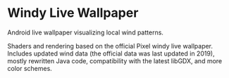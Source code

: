 # Windy Live Wallpaper

Android live wallpaper visualizing local wind patterns.

Shaders and rendering based on the official Pixel windy live wallpaper. Includes updated wind data (the official data was last updated in 2019), mostly rewritten Java code, compatibility with the latest libGDX, and more color schemes.
